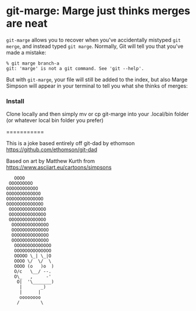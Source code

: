 git-marge: Marge just thinks merges are neat
=======

`git-marge` allows you to recover when you've accidentally mistyped `git merge`,
and instead typed `git marge`.  Normally, Git will tell you that you've made
a mistake:

```
% git marge branch-a
git: 'marge' is not a git command. See 'git --help'.
```

But with `git-marge`, your file will still be added to the index, but also Marge Simpson will appear in your terminal to tell you what she thinks of merges:


### Install
Clone locally and then simply mv or cp git-marge into your .local/bin folder (or whatever local bin folder you prefer)

===========

This is a joke based entirely off git-dad by ethomson
https://github.com/ethomson/git-dad

Based on art by Matthew Kurth
from https://www.asciiart.eu/cartoons/simpsons

```
   OOOO
 OOOOOOOOO
OOOOOOOOOOOO
OOOOOOOOOOOOO
OOOOOOOOOOOOOO
OOOOOOOOOOOOOO
 OOOOOOOOOOOOOO
 OOOOOOOOOOOOOO
 OOOOOOOOOOOOOO
  OOOOOOOOOOOOOO
  OOOOOOOOOOOOOO
  OOOOOOOOOOOOOO
  OOOOOOOOOOOOOO
   OOOOOOOOOOOOOO
   OOOOOOOOOOOOOO
   OOOOO \_| \_|O
   OOOO \/  \/  \
   OOOO (o   )o  )
   O/c   \__/ --.
   O\_   ,     -'
    O|  '\_______)
     |       _)
     |      |
     oooooooo
    /        \
```
